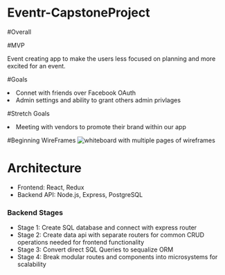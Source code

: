 # Eventr-CapstoneProject



#Overall



#MVP
<p>Event creating app to make the users less focused on planning and more excited for an event.</p>

#Goals
<li>Connet with friends over Facebook OAuth</li>
<li>Admin settings and ability to grant others admin privlages</li>



#Stretch Goals
<li>Meeting with vendors to promote their brand within our app</li>




#Beginning WireFrames
<img src="" alt="whiteboard with multiple pages of wireframes"/>


# Architecture
* Frontend: React, Redux
* Backend API: Node.js, Express, PostgreSQL    





### Backend Stages
* Stage 1: Create SQL database and connect with express router
* Stage 2: Create data api with separate routers for common CRUD operations needed for frontend functionality
* Stage 3: Convert direct SQL Queries to sequalize ORM
* Stage 4: Break modular routes and components into microsystems for scalability
